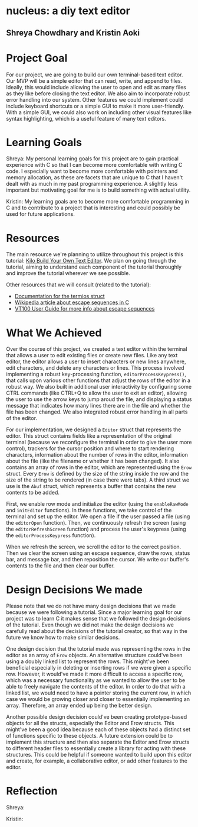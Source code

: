 # nucleus: a diy text editor
## Shreya Chowdhary and Kristin Aoki

# Project Goal

For our project, we are going to build our own terminal-based text editor. Our MVP will be a simple editor that can read, write, and append to files. Ideally, this would include allowing the user to open and edit as many files as they like before closing the text editor. We also aim to incorporate robust error handling into our system. Other features we could implement could include keyboard shortcuts or a simple GUI to make it more user-friendly. With a simple GUI, we could also work on including other visual features like syntax highlighting, which is a useful feature of many text editors.

# Learning Goals

Shreya: My personal learning goals for this project are to gain practical experience with C so that I can become more comfortable with writing C code. I especially want to become more comfortable with pointers and memory allocation, as these are facets that are unique to C that I haven't dealt with as much in my past programming experience. A slightly less important but motivating goal for me is to build something with actual utility.

Kristin: My learning goals are to become more comfortable programming in C and to contribute to a project that is interesting and could possibly be used for future applications.

# Resources

The main resource we're planning to utilize throughout this project is this tutorial: [Kilo Build Your Own Text Editor](https://viewsourcecode.org/snaptoken/kilo/index.html). We plan on going through the tutorial, aiming to understand each component of the tutorial thoroughly and improve the tutorial wherever we see possible.

Other resources that we will consult (related to the tutorial):
* [Documentation for the termios struct](http://man7.org/linux/man-pages/man3/termios.3.html)
* [Wikipedia article about escape sequences in C](https://en.wikipedia.org/wiki/Escape_sequences_in_C)
* [VT100 User Guide for more info about escape sequences](https://vt100.net/docs/vt100-ug/chapter3.html)

# What We Achieved
Over the course of this project, we created a text editor within the terminal that allows a user to edit existing files or create new files. Like any text editor, the editor allows a user to insert characters or new lines anywhere, edit characters, and delete any characters or lines. This process involved implementing a robust key-processing function, `editorProcessKeypress()`, that calls upon various other functions that adjust the rows of the editor in a robust way. We also built in additional user interactivity by configuring some CTRL commands (like CTRL+Q to allow the user to exit an editor), allowing the user to use the arrow keys to jump aroud the file, and displaying a status message that indicates how many lines there are in the file and whether the file has been changed. We also integrated robust error handling in all parts of the editor.

For our implementation, we designed a `Editor` struct that represents the editor. This struct contains fields like a representation of the original terminal (because we reconfigure the terminal in order to give the user more control), trackers for the cursor position and where to start rendering characters, information about the number of rows in the editor, information about the file (like the filename or whether it has been changed). It also contains an array of rows in the editor, which are represented using the `Erow` struct. Every `Erow` is defined by the size of the string inside the row and the size of the string to be rendered (in case there were tabs). A third struct we use is the `Abuf` struct, which represents a buffer that contains the new contents to be added.

First, we enable row mode and initialize the editor (using the `enableRawMode` and `initEditor` functions). In these functions, we take control of the terminal and set up the editor. We open a file if the user passed a file (using the `editorOpen` function). Then, we continuously refresh the screen (using the `editorRefreshScreen` function) and process the user's keypress (using the `editorProcessKeypress` function).

When we refresh the screen, we scroll the editor to the correct position. Then we clear the screen using an escape sequence, draw the rows, status bar, and message bar, and then reposition the cursor. We write our buffer's contents to the file and then clear our buffer.

# Design Decisions We made

Please note that we do not have many design decisions that we made because we were following a tutorial. Since a major learning goal for our project was to learn C it makes sense that we followed the design decisions of the tutorial. Even though we did not make the design decisions we carefully read about the decisions of the tutorial creator, so that way in the future we know how to make similar decisions.

One design decision that the tutorial made was representing the rows in the editor as an array of `Erow` objects. An alternative structure could've been using a doubly linked list to represent the rows. This might've been beneficial especially in deleting or inserting rows if we were given a specific row. However, it would've made it more difficult to access a specific row, which was a necessary functionality as we wanted to allow the user to be able to freely navigate the contents of the editor. In order to do that with a linked list, we would need to have a pointer storing the current row, in which case we would be growing closer and closer to essentially implementing an array. Therefore, an array ended up being the better design.

Another possible design decision could've been creating prototype-based objects for all the structs, especially the Editor and Erow structs. This might've been a good idea because each of these objects had a distinct set of functions specific to these objects. A future extension could be to implement this structure and then also separate the Editor and Erow structs to different header files to essentially create a library for acting with these structures. This could be helpful if someone wanted to build upon this editor and create, for example, a collaborative editor, or add other features to the editor.


# Reflection

Shreya:

Kristin:
